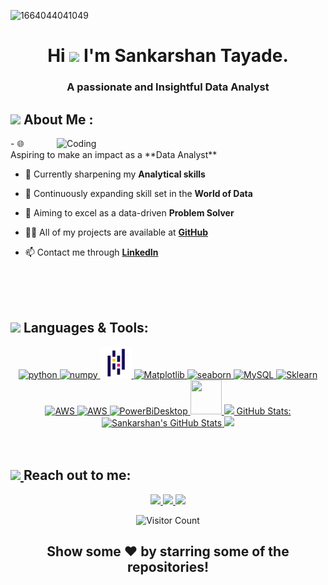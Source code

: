 

<!--
**Sankarshanpower8i/Sankarshanpower8i** is a ✨ _special_ ✨ repository because its `README.md` (this file) appears on your GitHub profile.

Here are some ideas to get you started:

- 🔭 I’m currently working on ...
- 🌱 I’m currently learning ...
- 👯 I’m looking to collaborate on ...
- 🤔 I’m looking for help with ...
- 💬 Ask me about ...
- 📫 How to reach me: ...
- 😄 Pronouns: ...
- ⚡ Fun fact: ...
-->
![1664044041049](https://github.com/Sankarshanpower8i/Vegetable-Data-Analyisis/assets/133600711/12aae88f-7f1c-4834-8e3d-6ec99890a670)


<h1 align="center">
  Hi <img src="https://media.giphy.com/media/hvRJCLFzcasrR4ia7z/giphy.gif" width="30px"/> I'm Sankarshan Tayade.
</h1>


<h3 align="center">
  <b>A passionate and Insightful Data Analyst</b>
  
</h3>



<h2>
  <img src="https://user-images.githubusercontent.com/74038190/238201079-e379a33a-b428-4385-b44f-3da16e7bac9f.gif" width="50"> About Me :
</h2>
<img align="right" alt="Coding" width="430" src="https://github.com/Sankarshanpower8i/Vegetable-Data-Analyisis/assets/133600711/93e8beb0-915a-472a-b7fd-567d71a02aa0">
- 🌐 Aspiring to make an impact as a **Data Analyst**
   
- 🔭 Currently sharpening my **Analytical skills**

- 📜 Continuously expanding skill set in the **World of Data**

- 🎯 Aiming to excel as a data-driven **Problem Solver**
 
- 👨‍💻 All of my projects are available at <strong> <a href="https://github.com/SankarshanTayade" rel="nofollow">GitHub</a></strong>
 
- 📫 Contact me through <strong> <a href="https://www.linkedin.com/in/sankarshan-tayade-947918ab/" rel="nofollow">LinkedIn</a></strong>

<br>
<br>
<br>

<h2 dir="auto"> <img src="https://camo.githubusercontent.com/b429fd0344f4072885b19923f824d4616893261e9d7cc2afb62f85224caca070/68747470733a2f2f6d656469612e67697068792e636f6d2f6d656469612f6a32704f476547594b65327843434b7766692f67697068792e676966" width="40" > <strong>Languages &amp; Tools:</strong></h2>

<p align="center">  
  <a href="https://www.python.org/"> <img src="https://camo.githubusercontent.com/24303cd2424a9a9c092cb6f3108ae66c45d827c3bb8cac57c93c1831c058e43f/68747470733a2f2f696d672e69636f6e73382e636f6d2f636f6c6f722f34382f3030303030302f707974686f6e2e706n67" alt="python" height="50" > </a> 
  <a href="https://numpy.org/doc/stable/index.html"> <img src="https://user-images.githubusercontent.com/137817362/266224257-b20f32fc-6cfe-48fe-8ef0-68c45373be61.png" alt="numpy" height="50" > </a>
  <a href="https://pandas.pydata.org/"> <img src="https://raw.githubusercontent.com/devicons/devicon/2ae2a900d2f041da66e950e4d48052658d850630/icons/pandas/pandas-original.svg" alt="pandas" width="50" height="50" > </a> 
  <a href="https://matplotlib.org/stable/index.html" > <img src="https://user-images.githubusercontent.com/137817362/266225645-03569596-3262-411a-af13-1b678c60a2e1.png" alt="Matplotlib" width="50" height="50" > </a>
  <a href="https://seaborn.pydata.org/" > <img src="https://seaborn.pydata.org/_images/logo-mark-lightbg.svg" alt="seaborn" width="60" height="55" > </a>
  <a href="https://www.mysql.com/" > <img src="https://user-images.githubusercontent.com/137817362/266228834-b2263294-73a0-4c3f-a7e0-0c20609a7578.png" alt="MySQL" width="50" height="50"> </a>
  <a href="https://scikit-learn.org/stable/user_guide.html" > <img src="https://user-images.githubusercontent.com/137817362/266236281-b7d10478-13a6-4747-bdf2-612e4256c615.png" alt="Sklearn" height="50"> </a>
  <a href="https://aws.amazon.com/?nc2=h_lg" > <img src="https://user-images.githubusercontent.com/137817362/266250670-4058ba47-c3a0-4835-a4e2-002402175cca.png" alt="AWS" height="40"> </a>
  <a href="https://www.selenium.dev/documentation/" > <img src="https://raw.githubusercontent.com/detain/svg-logos/780f25886640cef088af994181646db2f6b1a3f8/svg/selenium-logo.svg" alt="AWS" height="47"> </a>
  <a href="https://powerbi.microsoft.com/en-in/desktop/" > <img src="https://user-images.githubusercontent.com/137817362/266267984-ab3e4a04-0d60-45e1-bf3a-57b038ee1427.png" height="48" alt="PowerBiDesktop" > </a>
  <a href="https://www.microsoft.com/en-in/microsoft-365/excel" > <img src="https://camo.githubusercontent.com/6210c820aedc56cac0ff68310216858a28e267c72fbdc89700167caafe3606f6/68747470733a2f2f696d672e69636f6e73382e636f6d2f666c75656e63792f34382f3030303030302f6d6963726f736f66742d657863656c2d323031392e706e67" width="50" height="55" > </a>
  <a href="https://www.microsoft.com/en-us/microsoft-365/powerpoint" > <img src="https://camo.githubusercontent.com/c24d399e4e3f39d7d5a118314f185e5974d3eaeb05181054a0ea8bb34f3cc3f5/68747470733a2f2f696d672e69636f6e73382e

<br>
<br>
<br>

<h2>
  <img src="https://media.giphy.com/media/WUlplcMpOCEmTGBtBW/giphy.gif" width="50"> GitHub Stats:  
</h2>

<a href="https://github.com/Sankarshanpower8i">
<img src="https://github-readme-stats.vercel.app/api?username=Sankarshanpower8i&&show_icons=true&theme=radical&line_height=27&v=5" alt="Sankarshan's GitHub Stats" />
<img src="https://github-readme-stats.vercel.app/api/top-langs/?username=Sankarshanpower8i&theme=radical&hide=glsl,python" />

<br>
<br>
<br>




<h2 dir="auto"> <img src="https://camo.githubusercontent.com/ec0df7b334d15078e980be8f26f35f1bd6f004eaa4a121db42fed361360c1817/68747470733a2f2f6d656469612e67697068792e636f6d2f6d656469612f4c6e516a7057614f4e386e68723231764e572f67697068792e676966" width="40"> </a> <strong>Reach out to me:</strong> </h2>
<p align="center" dir="auto">
<a href="https://www.linkedin.com/in/sankarshan-tayade/"> <img src="https://camo.githubusercontent.com/162001cc0747178f47ced6e40de0cd16e375beb9b5fbca4ea3d520ecca78cd85/68747470733a2f2f696d672e69636f6e73382e636f6d2f666c75656e742f34382f3030303030302f6c696e6b6564696e2e706e67"  height="50" > </a>
<a href="mailto:sankarshan.tayade@gmail.com"> <img src="https://camo.githubusercontent.com/e260052d80402ee1c3c47c1663259d0d952556860eec8eee4118a46b506f43a3/68747470733a2f2f696d672e69636f6e73382e636f6d2f636f6c6f722f34382f3030303030302f676d61696c2d6e65772e706e67"  height="50" > </a>
<a href="https://www.hackerrank.com/sankarshan_tayad"> <img src="https://user-images.githubusercontent.com/137817362/266239493-4e65699f-6e11-488f-9af9-f50b54fa5a3f.png"  height="50" ></a>
  


  
<br>

<p align="center">
  <img src="https://profile-counter.glitch.me/SankarshanTayade/count.svg" alt="Visitor Count">
</p>

<h2 align="center">
  Show some ❤️ by starring some of the repositories!
</h2>
